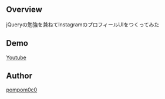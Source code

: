 ## Overview
jQueryの勉強を兼ねてInstagramのプロフィールUIをつくってみた

## Demo
[Youtube](https://youtu.be/kd_ZTnZV_gs)

## Author
[pompom0c0](https://github.com/pompom0c0)
